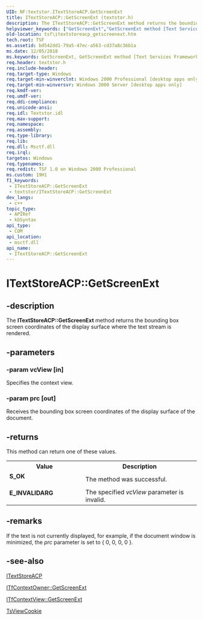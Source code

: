 ```yaml
---
UID: NF:textstor.ITextStoreACP.GetScreenExt
title: ITextStoreACP::GetScreenExt (textstor.h)
description: The ITextStoreACP::GetScreenExt method returns the bounding box screen coordinates of the display surface where the text stream is rendered.
helpviewer_keywords: ["GetScreenExt","GetScreenExt method [Text Services Framework]","GetScreenExt method [Text Services Framework]","ITextStoreACP interface","ITextStoreACP interface [Text Services Framework]","GetScreenExt method","ITextStoreACP.GetScreenExt","ITextStoreACP::GetScreenExt","_tsf_itextstoreacp_getscreenext_ref","textstor/ITextStoreACP::GetScreenExt","tsf.itextstoreacp_getscreenext"]
old-location: tsf\itextstoreacp_getscreenext.htm
tech.root: TSF
ms.assetid: bd542dd1-79a5-47ec-a563-cd37a8c36b1a
ms.date: 12/05/2018
ms.keywords: GetScreenExt, GetScreenExt method [Text Services Framework], GetScreenExt method [Text Services Framework],ITextStoreACP interface, ITextStoreACP interface [Text Services Framework],GetScreenExt method, ITextStoreACP.GetScreenExt, ITextStoreACP::GetScreenExt, _tsf_itextstoreacp_getscreenext_ref, textstor/ITextStoreACP::GetScreenExt, tsf.itextstoreacp_getscreenext
req.header: textstor.h
req.include-header: 
req.target-type: Windows
req.target-min-winverclnt: Windows 2000 Professional [desktop apps only]
req.target-min-winversvr: Windows 2000 Server [desktop apps only]
req.kmdf-ver: 
req.umdf-ver: 
req.ddi-compliance: 
req.unicode-ansi: 
req.idl: Textstor.idl
req.max-support: 
req.namespace: 
req.assembly: 
req.type-library: 
req.lib: 
req.dll: Msctf.dll
req.irql: 
targetos: Windows
req.typenames: 
req.redist: TSF 1.0 on Windows 2000 Professional
ms.custom: 19H1
f1_keywords:
 - ITextStoreACP::GetScreenExt
 - textstor/ITextStoreACP::GetScreenExt
dev_langs:
 - c++
topic_type:
 - APIRef
 - kbSyntax
api_type:
 - COM
api_location:
 - msctf.dll
api_name:
 - ITextStoreACP::GetScreenExt
---
```


# ITextStoreACP::GetScreenExt


## -description

The <b>ITextStoreACP::GetScreenExt</b> method returns the bounding box screen coordinates of the display surface where the text stream is rendered.

## -parameters

### -param vcView [in]

Specifies the context view.

### -param prc [out]

Receives the bounding box screen coordinates of the display surface of the document.

## -returns

This method can return one of these values.

<table>
<tr>
<th>Value</th>
<th>Description</th>
</tr>
<tr>
<td width="40%">
<dl>
<dt><b>S_OK</b></dt>
</dl>
</td>
<td width="60%">
The method was successful.

</td>
</tr>
<tr>
<td width="40%">
<dl>
<dt><b>E_INVALIDARG</b></dt>
</dl>
</td>
<td width="60%">
The specified <i>vcView</i> parameter is invalid.

</td>
</tr>
</table>

## -remarks

If the text is not currently displayed, for example, if the document window is minimized, the <i>prc</i> parameter is set to { 0, 0, 0, 0 }.

## -see-also

<a href="/windows/desktop/api/textstor/nn-textstor-itextstoreacp">ITextStoreACP</a>



<a href="/windows/desktop/api/msctf/nf-msctf-itfcontextowner-getscreenext">ITfContextOwner::GetScreenExt
      </a>



<a href="/windows/desktop/api/msctf/nf-msctf-itfcontextview-getscreenext">ITfContextView::GetScreenExt
      </a>



<a href="/windows/desktop/TSF/tsviewcookie">TsViewCookie
      </a>

